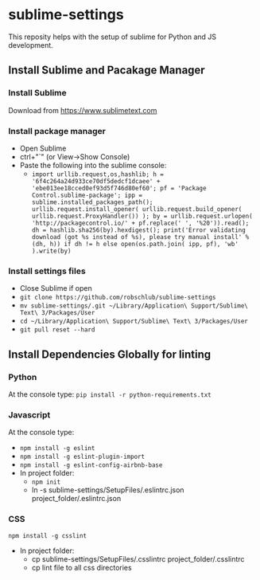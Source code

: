 # sublime-settings

This reposity helps with the setup of sublime for Python and JS development. 

## Install Sublime and Pacakage Manager
### Install Sublime
Download from https://www.sublimetext.com

### Install package manager
* Open Sublime
* ctrl+"`" (or View->Show Console)
* Paste the following into the sublime console:
  * `import urllib.request,os,hashlib; h = '6f4c264a24d933ce70df5dedcf1dcaee' + 'ebe013ee18cced0ef93d5f746d80ef60'; pf = 'Package Control.sublime-package'; ipp = sublime.installed_packages_path(); urllib.request.install_opener( urllib.request.build_opener( urllib.request.ProxyHandler()) ); by = urllib.request.urlopen( 'http://packagecontrol.io/' + pf.replace(' ', '%20')).read(); dh = hashlib.sha256(by).hexdigest(); print('Error validating download (got %s instead of %s), please try manual install' % (dh, h)) if dh != h else open(os.path.join( ipp, pf), 'wb' ).write(by)`

### Install settings files
* Close Sublime if open
* `git clone https://github.com/robschlub/sublime-settings`
* `mv sublime-settings/.git ~/Library/Application\ Support/Sublime\ Text\ 3/Packages/User`
* `cd ~/Library/Application\ Support/Sublime\ Text\ 3/Packages/User`
* `git pull reset --hard`


## Install Dependencies Globally for linting

### Python

At the console type:
`pip install -r python-requirements.txt`


### Javascript 

At the console type:
* `npm install -g eslint`
* `npm install -g eslint-plugin-import`
* `npm install -g eslint-config-airbnb-base`
* In project folder: 
  * `npm init`
  * ln -s sublime-settings/SetupFiles/.eslintrc.json project_folder/.eslintrc.json


### CSS
`npm install -g csslint`
* In project folder: 
  * cp sublime-settings/SetupFiles/.csslintrc project_folder/.csslintrc
  * cp lint file to all css directories


